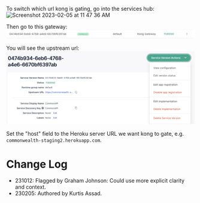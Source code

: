 To switch which url kong is gating, go into the services hub:
<img width="233" alt="Screenshot 2023-02-05 at 11 47 36 AM" src="https://user-images.githubusercontent.com/14794654/216841309-bde025ac-48d9-47be-ae47-44ba72b1760a.png">

Then go to this gateway:
![Kong Gateway](./assets/Kong-Gateway-2.png)

You will see the upstream url:
![Kong Gateway](./assets/Kong-Gateway.png)

Set the "host" field to the Heroku server URL we want kong to gate, e.g. `commonwealth-staging2.herokuapp.com`.

# Change Log

- 231012: Flagged by Graham Johnson: Could use more explicit clarity and context.
- 230205: Authored by Kurtis Assad.
